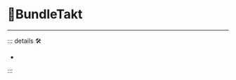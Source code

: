 # 🔻<via>BundleTakt</via>

---

<!-- =================================================== -->
<!-- =================================================== -->
<!-- =================================================== -->
<!-- =================================================== -->
<!-- =================================================== -->
::: details 🛠

-

:::
